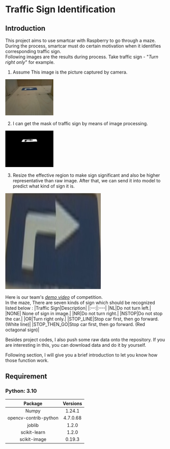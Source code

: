 # Traffic Sign Identification

## **Introduction**
This project aims to use smartcar with Raspberry to go through a maze.  
During the process, smartcar must do certain motivation when it identifies corresponding traffic sign.   
Following images are the results during process. Take traffic sign - "_Turn right only_" for example.
1. Assume This image is the picture captured by camera.  
<img src="https://github.com/Sean053047/Traffic-Sign-Identification/blob/main/Github_README_img/img.jpg" alt="Raw image" width="30%"/>

2. I can get the mask of traffic sign by means of image processing.  
<img src="https://github.com/Sean053047/Traffic-Sign-Identification/blob/main/Github_README_img/mask.jpg" alt="Mask" width="30%"/>

3. Resize the effective region to make sign significant and also be higher representative than raw image. After that, we can send it into model to predict what kind of sign it is.  
<img src="https://github.com/Sean053047/Traffic-Sign-Identification/blob/main/Github_README_img/align.jpg" alt="Align" width="300"/>
  
Here is our team's [_demo video_](https://youtube.com/shorts/5QEpH4niNis?feature=share) of competition.  
In the maze, There are seven kinds of sign which should be recognized listed below :
|Traffic Sign|Description|
|:--:|:---|
|NL|Do not turn left.|
|NONE| None of sign in image.|
|NR|Do not turn right.|
|NSTOP|Do not stop the car.|
|OR|Turn right only.|
|STOP_LINE|Stop car first, then go forward. (White line)| 
|STOP_THEN_GO|Stop car first, then go forward. (Red octagonal sign)|

Besides project codes, I also push some raw data onto the repository. If you are interesting in this, you can download data and do it by yourself.

Following section, I will give you a brief introduction to let you know how those function work.

## **Requirement**
### Python: 3.10
| Package| Versions|
|:---:|:---:|
|Numpy|1.24.1|
|opencv-contrib-python|4.7.0.68|
|joblib|1.2.0|
|scikit-learn|1.2.0|
|scikit-image|0.19.3|
